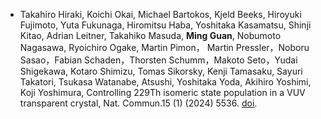 - Takahiro Hiraki, Koichi Okai, Michael Bartokos, Kjeld Beeks, Hiroyuki Fujimoto, Yuta Fukunaga, Hiromitsu Haba, Yoshitaka Kasamatsu, Shinji Kitao, Adrian Leitner, Takahiko Masuda, <strong>Ming Guan</strong>, Nobumoto Nagasawa, Ryoichiro Ogake, Martin Pimon， Martin Pressler，Noboru Sasao，Fabian Schaden，Thorsten Schumm，Makoto Seto，Yudai Shigekawa, Kotaro Shimizu, Tomas Sikorsky, Kenji Tamasaku, Sayuri Takatori, Tsukasa Watanabe, Atsushi, Yoshitaka Yoda, Akihiro Yoshimi, Koji Yoshimura, Controlling 229Th isomeric state population in a VUV transparent crystal, Nat. Commun.15 (1) (2024) 5536. <a href="https://doi.org/10.1038/s41467-024-49631-0">doi</a>.